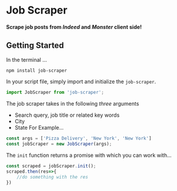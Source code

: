 # Job Scraper
#### Scrape job posts from *Indeed* and *Monster* client side!
## Getting Started
In the terminal ...
```bash
npm install job-scraper
```

In your script file, simply import and initialize the ``job-scraper``.  
```javascript
import JobScraper from 'job-scraper';
```

The job scraper takes in the following *three* arguments
* Search query, job title or related key words
* City
* State
For Example...
```javascript
const args = ['Pizza Delivery', 'New York', 'New York'] 
const jobScraper = new JobScraper(args);
```

The ``init`` function returns a promise with which you can work with...
```javascript
const scraped = jobScraper.init();
scraped.then(res=>{
    //do something with the res
})
```

